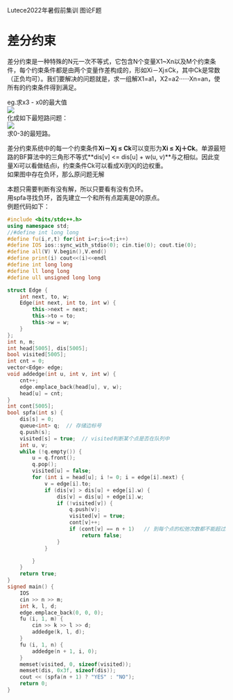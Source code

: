 Lutece2022年暑假前集训 图论F题  
# 差分约束  
差分约束是一种特殊的N元一次不等式，它包含N个变量X1~Xn以及M个约束条件，每个约束条件都是由两个变量作差构成的，形如Xi－Xj≤Ck，其中Ck是常数（正负均可）。我们要解决的问题就是，求一组解X1=a1，X2=a2······Xn=an，使所有的约束条件得到满足。

eg.求x3 - x0的最大值  
![](https://img-blog.csdnimg.cn/20190725202238343.png)  
化成如下最短路问题：  
![](https://img-blog.csdnimg.cn/20190725190621929.png?x-oss-process=image/watermark,type_ZmFuZ3poZW5naGVpdGk,shadow_10,text_aHR0cHM6Ly9ibG9nLmNzZG4ubmV0L3dlaXhpbl80Mzg4OTEwMg==,size_16,color_FFFFFF,t_70)  
求0-3的最短路。  

差分约束系统中的每一个约束条件**Xi－Xj ≤ Ck**可以变形为**Xi ≤ Xj＋Ck**。单源最短路的BF算法中的三角形不等式**dis[v] <= dis[u] + w(u, v)**与之相似。因此变量Xi可以看做结点i，约束条件Ck可以看成Xi到Xj的边权重。  
如果图中存在负环，那么原问题无解   

本题只需要判断有没有解，所以只要看有没有负环。  
用spfa寻找负环，首先建立一个和所有点距离是0的原点。  
例题代码如下：  
```cpp 
#include <bits/stdc++.h>
using namespace std;
//#define int long long
#define fu(i,r,t) for(int i=r;i<=t;i++)
#define IOS ios::sync_with_stdio(0); cin.tie(0); cout.tie(0);
#define all(V) V.begin(),V.end()
#define print(i) cout<<(i)<<endl
#define int long long
#define ll long long
#define ull unsigned long long

struct Edge {
    int next, to, w;
    Edge(int next, int to, int w) {
        this->next = next;
        this->to = to;
        this->w = w;
    }
};
int n, m;
int head[5005], dis[5005];
bool visited[5005];
int cnt = 0;
vector<Edge> edge;
void addedge(int u, int v, int w) {
    cnt++;
    edge.emplace_back(head[u], v, w);
    head[u] = cnt;
}
int cont[5005];
bool spfa(int s) {
    dis[s] = 0;
    queue<int> q;  // 存储边标号
    q.push(s);
    visited[s] = true;  // visited判断某个点是否在队列中
    int u, v;
    while (!q.empty()) {
        u = q.front();
        q.pop();
        visited[u] = false;
        for (int i = head[u]; i != 0; i = edge[i].next) {
            v = edge[i].to;
            if (dis[v] > dis[u] + edge[i].w) {
                dis[v] = dis[u] + edge[i].w;
                if (!visited[v]) {
                    q.push(v);
                    visited[v] = true;
                    cont[v]++;
                    if (cont[v] == n + 1)   // 到每个点的松弛次数都不能超过n(点数-1),这里有n + 1个点
                        return false;
                }
            }

        }
    }
    return true;
}
signed main() {
    IOS
    cin >> n >> m;
    int k, l, d;
    edge.emplace_back(0, 0, 0);
    fu (i, 1, m) {
        cin >> k >> l >> d;
        addedge(k, l, d);
    }
    fu (i, 1, n) {
        addedge(n + 1, i, 0);
    }
    memset(visited, 0, sizeof(visited));
    memset(dis, 0x3f, sizeof(dis));
    cout << (spfa(n + 1) ? "YES" : "NO");
    return 0;
}
```  

